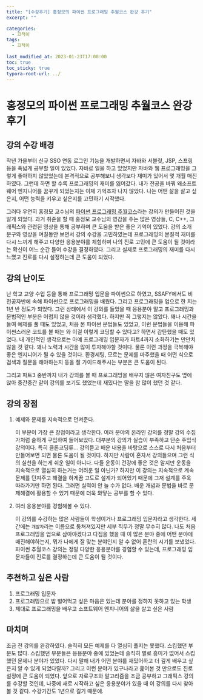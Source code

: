 ```yaml
---
title: "[수강후기] 홍정모의 파이썬 프로그래밍 추월코스 완강 후기"
excerpt: ""

categories:
  - 끄적이
tags:
  - 끄적이
 
last_modified_at: 2023-01-23T17:00:00
toc: true
toc_sticky: true
typora-root-url: ../
---
```




# 홍정모의 파이썬 프로그래밍 추월코스 완강 후기

## 강의 수강 배경

작년 가을부터 신규 SSO 연동 로그인 기능을 개발하면서 자바와 서블릿, JSP, 스프링 등을 폭넓게 공부할 일이 있었다. 자바로 일을 하고 있었지만 자바와  웹 프로그래밍을 그렇게 좋아하지 않았었는데 본격적으로 공부해보니 생각보다 재미가 있어서 몇 개월 매진하였다. 그런데 하면 할 수록 프로그래밍의 재미를 잃어갔다. 내가 전공을 바꿔 왜소프트웨어 엔지니어를 꿈꾸게 되었는지는 이제 기억조차 나지 않았다. 나는 어떤 삶을 살고 싶은지, 어떤 능력을 키우고 싶은지를 고민하기 시작했다. 

그러다 우연히 홍정모 교수님의 [파이썬 프로그래밍 추월코스](https://honglab.co.kr/courses/python)라는 강의가 만들어진 것을 알게 되었다. 과거 취준을 할 때 홍정모 교수님의 영감을 주는 많은 영상들, C, C++, 그래픽스와 관련된 영상을 통해 공부하며 큰 도움을 받은 좋은 기억이 있었다. 강의 소개 문구와 영상을 며칠동안 보면서 강의 수강을 고민하였는데 프로그래밍의 본질적 재미를 다시 느끼게 해주고 다양한 응용분야를 체험하며 나의 진로 고민에 큰 도움이 될 것이라는 확신이 어느 순간 들어 수강을 결정하였다. 그리고 실제로 프로그래밍의 재미를 다시 느꼈고 진로를 다시 설정하는데 큰 도움이 되었다. 

## 강의 난이도

난 학교 교양 수업 등을 통해 프로그래밍 입문을 파이썬으로 하였고, SSAFY에서도 비전공자반에 속해 파이썬으로 프로그래밍을 배웠다. 그리고 프로그래밍을 업으로 한 지는 1년 반 정도가 되었다. 그런 상태에서 이 강의를 들었을 때 응용분야 말고 프로그래밍과 문법적인 부분은 어렵지 않을 것이라 생각했다. 하지만 꼭 그렇지는 않았다. 꽤나 시간을 들여 예제를 풀 때도 있었고, 처음 본 파이썬 문법들도 있었고, 이런 문법들을 이용해 파이썬스러운 코드를 볼 때는 와 이걸 이렇게 코딩할 수 있다고? 하면서 감탄했을 때도 있었다. 내 개인적인 생각으로는 아예 프로그래밍 입문자가 파트4까지 소화하기는 만만치 않을 것 같다. 꽤나 노력과 시간을 많이 투자해야할 것이다. 물론 이런 과정을 극복해야 좋은 엔지니어가 될 수 있을 것이다. 환경세팅, 모르는 문제를 마주했을 때 어떤 식으로 검색과 질문을 해야하는지 등을 잘 가이드해주시는 부분은 큰 도움이 된다.

그리고 파트3 중반까지 내가 강의를 볼 때 프로그래밍을 배우지 않은 여자친구도 옆에 앉아 중간중간 같이 강의를 보기도 했었는데 재밌다는 말을 참 많이 했던 것 같다.



## 강의 장점

1. 예제와 문제를 지속적으로 던져준다. 

   이 부분이 가장 큰 장점이라고 생각한다. 여러 분야의 온라인 강의를 정말 강의 수집가처럼 숱하게 구입하여 들어보았다. 대부분의 강의가 실습이 부족하고 단순 주입식 강의이다. 특히 클론코딩류... 강의듣고 배운 내용을 바탕으로 스스로 다시 처음부터 만들어보면 되면 물론 도움이 될 것이다. 하지만 사람이 혼자서 강의들으며 그런 식의 실천을 하는게 쉬운 일이 아니다. 다들 운동이 건강에 좋은 것은 알지만 운동을 지속적으로 열심히 하는거는 어려운 일 아닌가? 하지만 이 강의는 지속적으로 계속 문제를 던져주고 해결을 하게끔 고도로 설계가 되어있기 때문에 그저 설계를 주욱 따라가기만 하면 된다. 그러면 실력이 안 늘 수가 없다. 배운 개념과 문법을 바로 문제해결에 활용할 수 있기 때문에 더욱 와닿는 공부를 할 수 있다.

2. 여러 응용분야를 경험해볼 수 있다.

   이 강의를 수강하는 많은 사람들이 학생이거나 프로그래밍 입문자라고 생각한다. 세간에는 `개발자`라는 이름으로 퉁쳐져있지만 세부 직무가 정말 무수히 많다. 나도 처음 프로그래밍을 업으로 삼아야겠다고 다짐을 했을 때 이 많은 분야 중에 어떤 분야에 매진해야하는지, 뭐가 나에게 잘 맞는 분야인지 알 수 없어 혼란의 시기를 보냈었다. 파이썬 추월코스 강의는 정말 다양한 응용분야를 경험할 수 있는데, 프로그래밍 입문자들이 진로를 결정하는데 큰 도움이 될 것이다.



## 추천하고 싶은 사람

1. 프로그래밍 입문자
2. 프로그래밍으로 밥 벌어먹고 싶은 마음은 있는데 분야를 정하지 못하고 있는 학생
3. 제대로 프로그래밍을 배우고 소프트웨어 엔지니어의 삶을 살고 싶은 사람



## 마치며

조금 전 강의를 완강하였다. 솔직히 모든 예제를 다 열심히 풀지는 못했다. 스킵했던 부분도 많다. 스킵했던 부분들은 응용분야 중에 있었는데 솔직히 별로 흥미가 없어서 스킵했던 문제나 분야가 있었다. 다시 말해 내가 어떤 분야를 재밌어하고 더 깊게 배우고 싶은지 알 수 있게 되었다랄까? 그리고 이런 분야가 있구나라고 훑어본 것 만으로도 진로 설정에 큰 도움이 되었다. 앞으로 자료구조와 알고리즘을 조금 공부하고 그래픽스 강의를 수강할 것인데, 나중에 새로 시작하고 싶은 응용분야가 있을 때 이 강의를 다시 찾아볼 것 같다. 수강기간도 1년으로 길기 때문에. 



